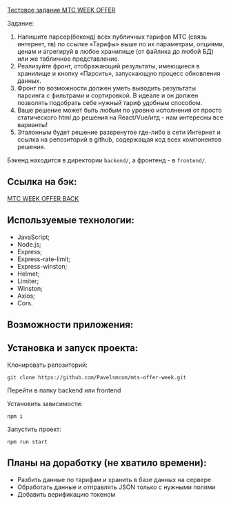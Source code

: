 [Тестовое задание МТС WEEK OFFER ](https://rabota-mts.ru/fasttrack)

Задание:

1. Напишите парсер(бекенд) всех публичных тарифов МТС (связь интернет, тв) по ссылке
   «Тарифы» выше по их параметрам, опциями, ценам и агрегируй в любое хранилище (от
   файлика до любой БД) или же табличное представление.
2. Реализуйте фронт, отображающий результаты, имеющиеся в хранилище и кнопку
   «Парсить», запускающую процесс обновления данных.
3. Фронт по возможности должен уметь выводить результаты парсинга с фильтрами и
   сортировкой. В идеале и он должен позволять подобрать себе нужный тариф удобным
   способом.
4. Ваше решение может быть любым по уровню исполнения от просто статического html до
   решения на React/Vue/итд - нам интересны все варианты!
5. Эталонным будет решение развренутое где-либо в сети Интернет и ссылка на репозиторий
   в github, содержащая код всех компонентов решения.

Бэкенд находится в директории `backend/`, а фронтенд - в `frontend/`.

## Ссылка на бэк:

[MTC WEEK OFFER BACK]()

## Используемые технологии:

- JavaScript;
- Node.js;
- Express;
- Express-rate-limit;
- Express-winston;
- Helmet;
- Limiter;
- Winston;
- Axios;
- Cors.

## Возможности приложения:

## Установка и запуск проекта:

Клонировать репозиторий:

    git clone https://github.com/Pavelsmcom/mts-offer-week.git

Перейти в папку backend или frontend

Установить зависимости:

    npm i

Запустить проект:

    npm run start

## Планы на доработку (не хватило времени):

- Разбить данные по тарифам и хранить в базе данных на сервере
- Обработать данные и отправлять JSON только с нужными полями
- Добавить верификацию токеном
